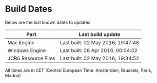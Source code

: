 # Build Dates

Below are the last known dates to updates

Part | Last build update
-----|-----
Mac Engine | Last built: 02 May 2016; 19:47:48
Windows Engine | Last built: 08 Apr 2016; 00:04:02
JCR6 Resource Files | Last built: 02 May 2016; 19:34:52
All times are in CET (Central European Time: Amsterdam, Brussels, Paris, Madrid)




